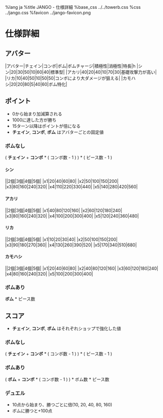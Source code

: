 %lang ja
%title JANGO - 仕様詳細
%base_css ../../towerb.css
%css ../jango.css
%favicon ../jango-favicon.png

# 仕様詳細

## アバター

|アバター|チェイン|コンボ|ボム|ボムチャージ|積極性|消極性|特長|h
|シン|20|30|50|10|60|40|標準型|
|アカリ|40|20|40|10|70|30|基礎攻撃力が高い|
|リカ|10|40|50|10|50|50|コンボにより大ダメージが狙える|
|カモハシ|20|20|80|5|40|60|ボム特化|

## ポイント

* 0から始まり加減算される
* 1000に達した方が勝ち
* 15ターン以降はポイントが倍になる
* **チェイン**, **コンボ**, **ボム** はアバターごとの固定値

### ボムなし

  ( **チェイン** + **コンボ** * ( コンボ数 - 1 ) ) * ( ピース数 - 1 )

#### シン

||2個|3個|4個|5個|
|x1|20|40|60|80|
|x2|50|100|150|200|
|x3|80|160|240|320|
|x4|110|220|330|440|
|x5|140|280|420|560|

#### アカリ

||2個|3個|4個|5個|
|x1|40|80|120|160|
|x2|60|120|180|240|
|x3|80|160|240|320|
|x4|100|200|300|400|
|x5|120|240|360|480|

#### リカ

||2個|3個|4個|5個|
|x1|10|20|30|40|
|x2|50|100|150|200|
|x3|90|180|270|360|
|x4|130|260|390|520|
|x5|170|340|510|680|

#### カモハシ

||2個|3個|4個|5個|
|x1|20|40|60|80|
|x2|40|80|120|160|
|x3|60|120|180|240|
|x4|80|160|240|320|
|x5|100|200|300|400|

### ボムあり

  **ボム** * ピース数

## スコア

* **チェイン**, **コンボ**, **ボム** はそれぞれショップで強化した値

### ボムなし

  ( **チェイン** + **コンボ** * ( コンボ数 - 1 ) ) * ( ピース数 - 1 )

### ボムあり

  ( **ボム** + **コンボ** * ( コンボ数 - 1 ) ) * ボム数 * ピース数

### デュエル

* 10点から始まり、勝つごとに倍(10, 20, 40, 80, 160)
* ボムに勝つと+100点
